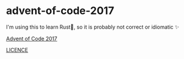 # advent-of-code-2017

I'm using this to learn Rust🦀, so it is probably not correct or idiomatic ✨

[Advent of Code 2017](http://adventofcode.com/2017/)

[LICENCE](LICENSE)
